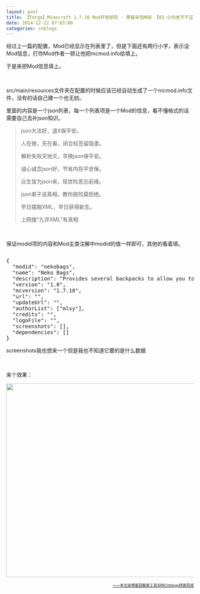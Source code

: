 ```yaml
---
layout: post
title: 【Forge】Minecraft 1.7.10 Mod开发研究 - 黑猫背包MOD 【03-小刘老不干正事你们做家长的好好管管他不然这孩子就废了】
date: 2014-12-22 07:03:00
categories: cnblogs
---
```


<p>经过上一篇的配置，Mod已经显示在列表里了，但是下面还有两行小字，表示没Mod信息，打你Mod作者一顿让他把mcmod.info给填上。</p>
<p>于是来把Mod信息填上。</p>
<p>&nbsp;</p>
<p>src/main/resources文件夹在配置的时候应该已经自动生成了一个mcmod.info文件，没有的话自己建一个也无妨。</p>
<p>里面的内容是一个json列表，每一个列表项是一个Mod的信息，看不懂格式的话需要自己去补json知识。</p>
<blockquote>
<p>json大法好，退X保平安。</p>
<p>人在做，天在看，闭合标签留隐患。</p>
<p>解析失败天地灭，早换json保平安。</p>
<p>诚心诚念json好，节省内存平安保。</p>
<p>众生皆为json来，现世险恶忘前缘。</p>
<p>json弟子说真相，教你脱险莫拒绝。</p>
<p>早日摆脱XML，早日获得新生。</p>
<p>上网搜&ldquo;九评XML&rdquo;有真相</p>
</blockquote>
<p>&nbsp;</p>
<p>保证modid项的内容和Mod主类注解中modid的值一样即可，其他的看着填。</p>
<div class="cnblogs_code" onclick="cnblogs_code_show('5525e706-ac77-4cf1-b151-dc0c9a9e1ded')"><img id="code_img_closed_5525e706-ac77-4cf1-b151-dc0c9a9e1ded" class="code_img_closed" src="http://images.cnblogs.com/OutliningIndicators/ContractedBlock.gif" alt="" /><img id="code_img_opened_5525e706-ac77-4cf1-b151-dc0c9a9e1ded" class="code_img_opened" style="display: none;" onclick="cnblogs_code_hide('5525e706-ac77-4cf1-b151-dc0c9a9e1ded',event)" src="http://images.cnblogs.com/OutliningIndicators/ExpandedBlockStart.gif" alt="" />
<div id="cnblogs_code_open_5525e706-ac77-4cf1-b151-dc0c9a9e1ded" class="cnblogs_code_hide">
<pre><span style="color: #000000;">{
  </span>"modid": "nekobags"<span style="color: #000000;">,
  </span>"name": "Neko Bags"<span style="color: #000000;">,
  </span>"description": "Provides several backpacks to allow you to carry more stuff."<span style="color: #000000;">,
  </span>"version": "1.0"<span style="color: #000000;">,
  </span>"mcversion": "1.7.10"<span style="color: #000000;">,
  </span>"url": ""<span style="color: #000000;">,
  </span>"updateUrl": ""<span style="color: #000000;">,
  </span>"authorList": ["mlxy"<span style="color: #000000;">],
  </span>"credits": ""<span style="color: #000000;">,
  </span>"logoFile": ""<span style="color: #000000;">,
  </span>"screenshots"<span style="color: #000000;">: [],
  </span>"dependencies"<span style="color: #000000;">: []
}</span></pre>
</div>
<span class="cnblogs_code_collapse">screenshots我也想来一个但是我也不知道它要的是什么数据</span></div>
<p>&nbsp;</p>
<p>来个效果：</p>
<p><img src="http://ww1.sinaimg.cn/large/69209b85gw1enigxq5vguj20o60efn1o.jpg" alt="" width="870" height="519" /></p>

<div align=right><a href="https://github.com/mlxy"><font size=1>——本文由博客园搬家工具SRBCnblogs转换而成</font></a></div>